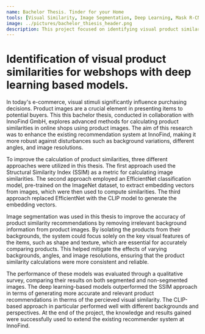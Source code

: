 ```yaml
---
name: Bachelor Thesis. Tinder for your Home
tools: [Visual Similarity, Image Segmentation, Deep Learning, Mask R-CNN, CLIP]
image: ../pictures/bachelor_thiesis_header.png
description: This project focused on identifying visual product similarities for webshops with deep learning based models.
---
```


# Identification of visual product similarities for webshops with deep learning based models.

In today's e-commerce, visual stimuli significantly influence purchasing decisions. Product images are a crucial element in presenting items to potential buyers. This this bachelor thesis, conducted in collaboration with InnoFind GmbH, explores advanced methods for calculating product similarities in online shops using product images. The aim of this research was to enhance the existing recommendation system at InnoFind, making it more robust against disturbances such as background variations, different angles, and image resolutions.

To improve the calculation of product similarities, three different approaches were utilized in this thesis. The first approach used the Structural Similarity Index (SSIM) as a metric for calculating image similarities. The second approach employed an EfficientNet classification model, pre-trained on the ImageNet dataset, to extract embedding vectors from images, which were then used to compute similarities. The third approach replaced EfficientNet with the CLIP model to generate the embedding vectors.

Image segmentation was used in this thesis to improve the accuracy of product similarity recommendations by removing irrelevant background information from product images. By isolating the products from their backgrounds, the system could focus solely on the key visual features of the items, such as shape and texture, which are essential for accurately comparing products. This helped mitigate the effects of varying backgrounds, angles, and image resolutions, ensuring that the product similarity calculations were more consistent and reliable.

The performance of these models was evaluated through a qualitative survey, comparing their results on both segmented and non-segmented images. The deep learning-based models outperformed the SSIM approach in terms of generating more accurate and relevant product recommendations in therms of the percieved visual similarity. The CLIP-based approach in particular performed well with different backgrounds and perspectives. At the end of the project, the knowledge and results gained were successfully used to extend the existing recommender system at InnoFind.
